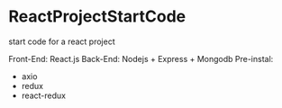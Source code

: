 # ReactProjectStartCode
start code for a react project

Front-End: React.js
Back-End: Nodejs + Express + Mongodb
Pre-instal: 
- axio
- redux
- react-redux
